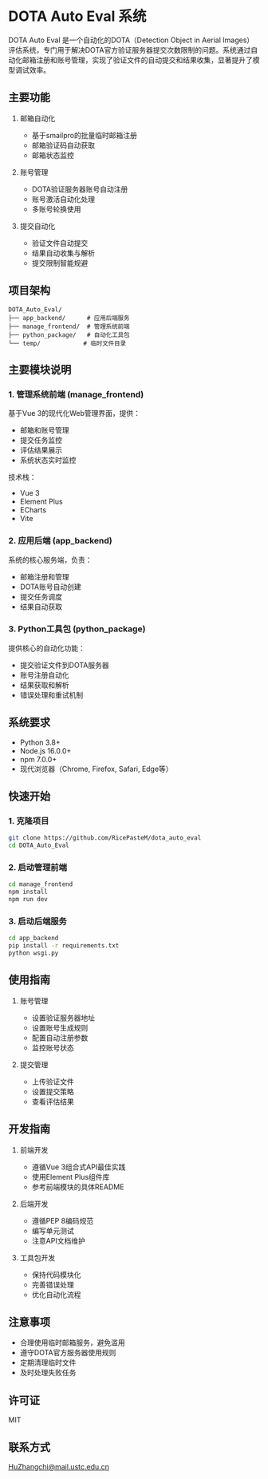 # DOTA Auto Eval 系统

DOTA Auto Eval 是一个自动化的DOTA（Detection Object in Aerial Images）评估系统，专门用于解决DOTA官方验证服务器提交次数限制的问题。系统通过自动化邮箱注册和账号管理，实现了验证文件的自动提交和结果收集，显著提升了模型调试效率。

## 主要功能

1. 邮箱自动化
   - 基于smailpro的批量临时邮箱注册
   - 邮箱验证码自动获取
   - 邮箱状态监控

2. 账号管理
   - DOTA验证服务器账号自动注册
   - 账号激活自动化处理
   - 多账号轮换使用

3. 提交自动化
   - 验证文件自动提交
   - 结果自动收集与解析
   - 提交限制智能规避

## 项目架构

```
DOTA_Auto_Eval/
├── app_backend/      # 应用后端服务
├── manage_frontend/  # 管理系统前端
├── python_package/   # 自动化工具包
└── temp/            # 临时文件目录
```

## 主要模块说明

### 1. 管理系统前端 (manage_frontend)

基于Vue 3的现代化Web管理界面，提供：
- 邮箱和账号管理
- 提交任务监控
- 评估结果展示
- 系统状态实时监控

技术栈：
- Vue 3
- Element Plus
- ECharts
- Vite

### 2. 应用后端 (app_backend)

系统的核心服务端，负责：
- 邮箱注册和管理
- DOTA账号自动创建
- 提交任务调度
- 结果自动获取

### 3. Python工具包 (python_package)

提供核心的自动化功能：
- 提交验证文件到DOTA服务器
- 账号注册自动化
- 结果获取和解析
- 错误处理和重试机制

## 系统要求

- Python 3.8+
- Node.js 16.0.0+
- npm 7.0.0+
- 现代浏览器（Chrome, Firefox, Safari, Edge等）

## 快速开始

### 1. 克隆项目

```bash
git clone https://github.com/RicePasteM/dota_auto_eval
cd DOTA_Auto_Eval
```

### 2. 启动管理前端

```bash
cd manage_frontend
npm install
npm run dev
```

### 3. 启动后端服务

```bash
cd app_backend
pip install -r requirements.txt
python wsgi.py
```

## 使用指南

1. 账号管理
   - 设置验证服务器地址
   - 设置账号生成规则
   - 配置自动注册参数
   - 监控账号状态

2. 提交管理
   - 上传验证文件
   - 设置提交策略
   - 查看评估结果

## 开发指南

1. 前端开发
   - 遵循Vue 3组合式API最佳实践
   - 使用Element Plus组件库
   - 参考前端模块的具体README

2. 后端开发
   - 遵循PEP 8编码规范
   - 编写单元测试
   - 注意API文档维护

3. 工具包开发
   - 保持代码模块化
   - 完善错误处理
   - 优化自动化流程

## 注意事项

- 合理使用临时邮箱服务，避免滥用
- 遵守DOTA官方服务器使用规则
- 定期清理临时文件
- 及时处理失败任务

## 许可证

MIT

## 联系方式

HuZhangchi@mail.ustc.edu.cn